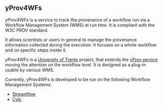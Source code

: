 ## yProv4WFs
yProv4WFs is a service to track the provenance of a workflow run via a Workflow Management System (WMS) at run time. It is compliant with the W3C PROV standard.

It allows scientists or users in general to manage the provenance information collected during the execution. It focuses on a whole workflow and on specific steps inside it.

yProv4WFs is a [University of Trento](https://www.unitn.it) project, that extends the [yProv service](https://github.com/HPCI-Lab/yProv) moving the attention on the workflow level. It is designed as a plug-in usable by various WMS.

Currently, yProv4WFs is developed to be run on the following Workflow Management Systems:
-  [Streamflow](https://github.com/HPCI-Lab/yProv4WFs/blob/main/yProv4WFs_Streamflow/HowToRun_yProv4WFs_Streamflow.md)
-  [Cylc](https://github.com/HPCI-Lab/yProv4WFs/blob/main/yProv4WFs_cylc/HowToRun_yProv4WFs_Cylc.md)
<!---
-  ecFlow (
-->



